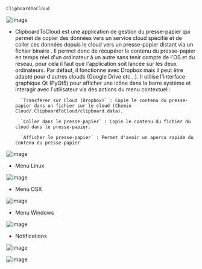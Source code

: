 `ClipboardToCloud`

![image](https://github.com/diablo76600/ClipboardToCloud/assets/3962168/4c653667-85d3-4e05-bd54-9a7ad8e73c7f)

* ClipboardToCloud est une application de gestion du presse-papier qui permet de copier des données vers un service cloud spécifié et de coller ces données depuis le cloud vers un presse-papier distant via un fichier binaire . Il permet donc de récupérer le contenu du presse-papier en temps réel d'un ordinateur à un autre sans tenir compte de l'OS et du réseau, pour cela il faut que l'application soit lancée sur les deux ordinateurs.
Par défaut, il fonctionne avec Dropbox mais il peut être adapté pour d'autres clouds (Google Drive etc...).
Il utilise l'interface graphique Qt (PyQt5) pour afficher une icône dans la barre système et interagir avec l'utilisateur via des actions du menu contextuel :

        `Transférer sur Cloud (Dropbox)` : Copie le contenu du presse-papier dans un fichier sur le cloud (Chemin Cloud/.ClipboardToCloud/clipboard.data).

        `Coller dans le presse-papier` : Copie le contenu du fichier du cloud dans le presse-papier.

        `Afficher le presse-papier` : Permet d'avoir un apercu rapide du contenu du presse-papier


![image](https://github.com/diablo76600/ClipboardToCloud/assets/3962168/1d300cc9-4cbd-4ae3-8f14-a2ca7bad05b7)

* Menu Linux

  
![image](https://github.com/diablo76600/ClipboardToCloud/assets/3962168/acecae53-9ef5-48ac-8839-1b27eaf81bc4)

* Menu OSX

  
![image](https://github.com/diablo76600/ClipboardToCloud/assets/3962168/d6fa53f7-ec66-44e0-b3df-9cdfa81265aa)

* Menu Windows

  
![image](https://github.com/diablo76600/ClipboardToCloud/assets/3962168/b5340bc3-6967-4b00-a053-83e9c1cdecc9)




* Notifications


![image](https://github.com/diablo76600/ClipboardToCloud/assets/3962168/72365cb5-b8ab-4f9b-9c50-3045d457ad1d)



![image](https://github.com/diablo76600/ClipboardToCloud/assets/3962168/f8338d3b-5a89-4334-ab44-3f29df572dd1)




